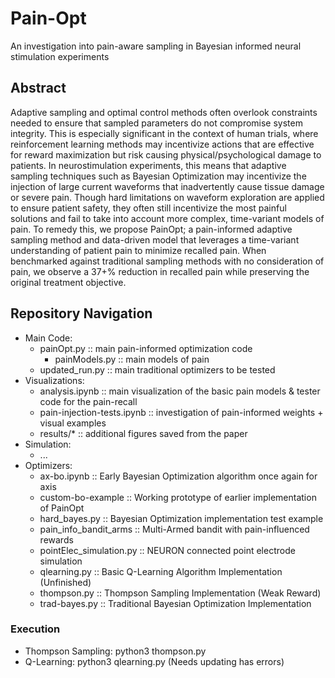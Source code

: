 # Pain-Opt
An investigation into pain-aware sampling in Bayesian informed neural stimulation experiments
## Abstract
Adaptive sampling and optimal control methods often overlook constraints needed to ensure that sampled parameters do not compromise system integrity. This is especially significant in the context of human trials, where reinforcement learning methods may incentivize actions that are effective for reward maximization but risk causing physical/psychological damage to patients. In neurostimulation experiments, this means that adaptive sampling techniques such as Bayesian Optimization may incentivize the injection of large current waveforms that inadvertently cause tissue damage or severe pain. Though hard limitations on waveform exploration are applied to ensure patient safety, they often still incentivize the most painful solutions and fail to take into account more complex, time-variant models of pain. To remedy this, we propose PainOpt; a pain-informed adaptive sampling method and data-driven model that leverages a time-variant understanding of patient pain to minimize recalled pain. When benchmarked against traditional sampling methods with no consideration of pain, we observe a 37+% reduction in recalled pain while preserving the original treatment objective.

## Repository Navigation
- Main Code:
  - painOpt.py :: main pain-informed optimization code
    - painModels.py :: main models of pain
  - updated_run.py :: main traditional optimizers to be tested
- Visualizations:
  - analysis.ipynb :: main visualization of the basic pain models & tester code for the pain-recall
  - pain-injection-tests.ipynb :: investigation of pain-informed weights + visual examples
  - results/* :: additional figures saved from the paper
- Simulation:
  - ...
- Optimizers:
  - ax-bo.ipynb :: Early Bayesian Optimization algorithm once again for axis
  - custom-bo-example :: Working prototype of earlier implementation of PainOpt
  - hard_bayes.py :: Bayesian Optimization implementation test example
  - pain_info_bandit_arms :: Multi-Armed bandit with pain-influenced rewards
  - pointElec_simulation.py :: NEURON connected point electrode simulation
  - qlearning.py :: Basic Q-Learning Algorithm Implementation (Unfinished)
  - thompson.py :: Thompson Sampling Implementation (Weak Reward)
  - trad-bayes.py :: Traditional Bayesian Optimization Implementation

### Execution
- Thompson Sampling: python3 thompson.py
- Q-Learning: python3 qlearning.py (Needs updating has errors)
